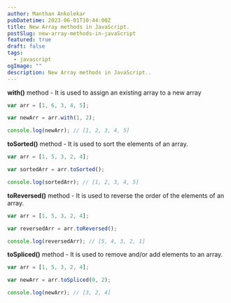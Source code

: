 ```yaml
---
author: Manthan Ankolekar
pubDatetime: 2023-06-01T10:44:00Z
title: New Array methods in JavaScript.
postSlug: new-array-methods-in-javaScript
featured: true
draft: false
tags:
  - javascript
ogImage: ""
description: New Array methods in JavaScript..
---
```


**with()** method - It is used to assign an existing array to a new array

```jsx
var arr = [1, 6, 3, 4, 5];

var newArr = arr.with(1, 2);

console.log(newArr); // [1, 2, 3, 4, 5]
```

**toSorted()** method - It is used to sort the elements of an array.

```jsx
var arr = [1, 5, 3, 2, 4];

var sortedArr = arr.toSorted();

console.log(sortedArr); // [1, 2, 3, 4, 5]
```

**toReversed()** method - It is used to reverse the order of the elements of an array.

```jsx
var arr = [1, 5, 3, 2, 4];

var reversedArr = arr.toReversed();

console.log(reversedArr); // [5, 4, 3, 2, 1]
```

**toSpliced()** method - It is used to remove and/or add elements to an array.

```jsx
var arr = [1, 5, 3, 2, 4];

var newArr = arr.toSpliced(0, 2);

console.log(newArr); // [3, 2, 4]
```

